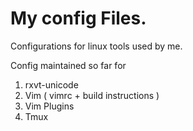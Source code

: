 # My config Files. 
Configurations for linux tools used by me.

Config maintained so far for
1. rxvt-unicode
2. Vim ( vimrc + build instructions )
3. Vim Plugins
4. Tmux
